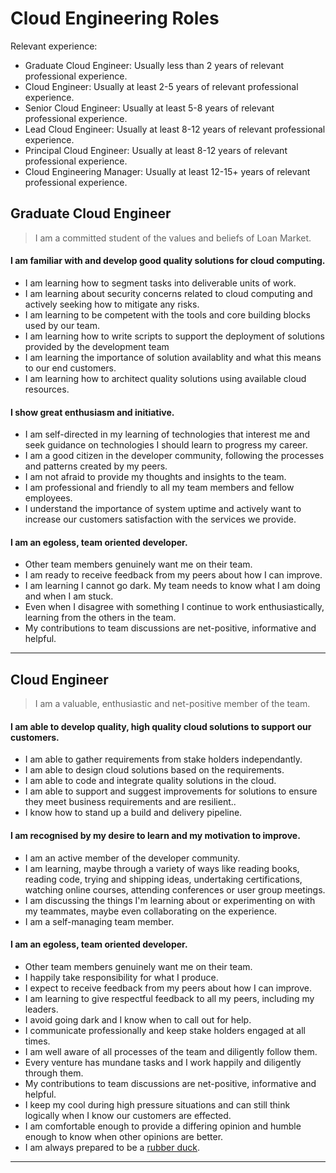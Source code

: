 # Cloud Engineering Roles

Relevant experience:

- Graduate Cloud Engineer: Usually less than 2 years of relevant professional experience.
- Cloud Engineer: Usually at least 2-5 years of relevant professional experience.
- Senior Cloud Engineer: Usually at least 5-8 years of relevant professional experience.
- Lead Cloud Engineer: Usually at least 8-12 years of relevant professional experience.
- Principal Cloud Engineer: Usually at least 8-12 years of relevant professional experience.
- Cloud Engineering Manager: Usually at least 12-15+ years of relevant professional experience.

## Graduate Cloud Engineer
> I am a committed student of the values and beliefs of Loan Market.
#### I am familiar with and develop good quality solutions for cloud computing.

- I am learning how to segment tasks into deliverable units of work.
- I am learning about security concerns related to cloud computing and actively seeking how to mitigate any risks.
- I am learning to be competent with the tools and core building blocks used by our team.
- I am learning how to write scripts to support the deployment of solutions provided by the development team
- I am learning the importance of solution availablity and what this means to our end customers.
- I am learning how to architect quality solutions using available cloud resources.

#### I show great enthusiasm and initiative.

- I am self-directed in my learning of technologies that interest me and seek guidance on technologies I should learn to progress my career.
- I am a good citizen in the developer community, following the processes and patterns created by my peers.
- I am not afraid to provide my thoughts and insights to the team.
- I am professional and friendly to all my team members and fellow employees.
- I understand the importance of system uptime and actively want to increase our customers satisfaction with the services we provide.

#### I am an egoless, team oriented developer.

- Other team members genuinely want me on their team.
- I am ready to receive feedback from my peers about how I can improve.
- I am learning I cannot go dark. My team needs to know what I am doing and when I am stuck.
- Even when I disagree with something I continue to work enthusiastically, learning from the others in the team.
- My contributions to team discussions are net-positive, informative and helpful.

---


## Cloud Engineer
> I am a valuable, enthusiastic and net-positive member of the team.

#### I am able to develop quality, high quality cloud solutions to support our customers.

- I am able to gather requirements from stake holders independantly.
- I am able to design cloud solutions based on the requirements.
- I am able to code and integrate quality solutions in the cloud.
- I am able to support and suggest improvements for solutions to ensure they meet business requirements and are resilient..
- I know how to stand up a build and delivery pipeline.

#### I am recognised by my desire to learn and my motivation to improve.

- I am an active member of the developer community.
- I am learning, maybe through a variety of ways like reading books, reading code, trying and shipping ideas, undertaking certifications, watching online courses, attending conferences or user group meetings.
- I am discussing the things I'm learning about or experimenting on with my teammates, maybe even collaborating on the experience.
- I am a self-managing team member.

#### I am an egoless, team oriented developer.

- Other team members genuinely want me on their team.
- I happily take responsibility for what I produce.
- I expect to receive feedback from my peers about how I can improve.
- I am learning to give respectful feedback to all my peers, including my leaders.
- I avoid going dark and I know when to call out for help.
- I communicate professionally and keep stake holders engaged at all times.
- I am well aware of all processes of the team and diligently follow them.
- Every venture has mundane tasks and I work happily and diligently through them.
- My contributions to team discussions are net-positive, informative and helpful.
- I keep my cool during high pressure situations and can still think logically when I know our customers are effected.
- I am comfortable enough to provide a differing opinion and humble enough to know when other opinions are better.
- I am always prepared to be a [rubber duck](https://en.wikipedia.org/wiki/Rubber_duck_debugging).

---
